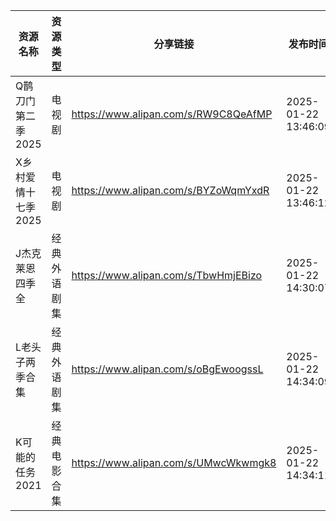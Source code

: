 | 资源名称         | 资源类型   | 分享链接                                 | 发布时间                |
| ------------ | ------ | ------------------------------------ | ------------------- |
| Q鹊刀门第二季2025  | 电视剧    | https://www.alipan.com/s/RW9C8QeAfMP | 2025-01-22 13:46:09 |
| X乡村爱情十七季2025 | 电视剧    | https://www.alipan.com/s/BYZoWqmYxdR | 2025-01-22 13:46:12 |
| J杰克莱恩四季全     | 经典外语剧集 | https://www.alipan.com/s/TbwHmjEBizo | 2025-01-22 14:30:07 |
| L老头子两季合集     | 经典外语剧集 | https://www.alipan.com/s/oBgEwoogssL | 2025-01-22 14:34:09 |
| K可能的任务2021   | 经典电影合集 | https://www.alipan.com/s/UMwcWkwmgk8 | 2025-01-22 14:34:11 |
